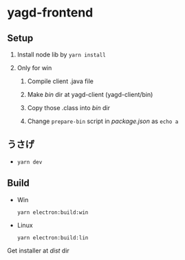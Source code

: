 # yagd-frontend

## Setup

1.  Install node lib by `yarn install`

2. Only for win
    1. Compile client .java file

    2. Make _bin_ dir at yagd-client (yagd-client/bin)

    3. Copy those .class into _bin_ dir

    4. Change `prepare-bin` script in _package.json_ as `echo a`


## うさげ

-   `yarn dev`

## Build

-   Win

    `yarn electron:build:win`

-   Linux

    `yarn electron:build:lin`

Get installer at *dist* dir
